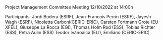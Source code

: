 Project Management Committee Meeting 12/10/2022 at 14:00h

Participants: Jordi Bodera (ESRF), Jean-Francois Perrin (ESRF), Jayesh Wagh (ESRF), Nicoletta Carboni(CERIC-ERIC), Carsten Fortmann Grote (EU XFEL), Giuseppe La Rocca (EGI), Thomas Holm Rod (ESS), Tobias Richter (ESS), Petra Aulin (ESS) Teodor Ivănoaica (ELI), Emiliano (CERIC-ERIC)
